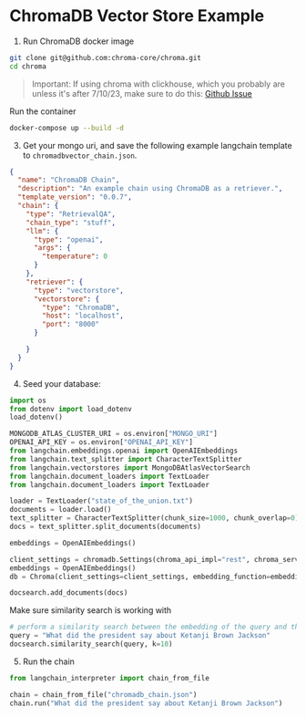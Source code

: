 # ChromaDB Vector Store Example

1. Run ChromaDB docker image

```bash
git clone git@github.com:chroma-core/chroma.git
cd chroma
```

> Important: If using chroma with clickhouse, which you probably are unless it's after 7/10/23, make sure to do this: [Github Issue](https://github.com/chroma-core/chroma/issues/687#issuecomment-1620506878)

Run the container

```bash
docker-compose up --build -d
```



3. Get your mongo uri, and save the following example langchain template to `chromadbvector_chain.json`.

```json
{
  "name": "ChromaDB Chain",
  "description": "An example chain using ChromaDB as a retriever.",
  "template_version": "0.0.7",
  "chain": {
    "type": "RetrievalQA",
    "chain_type": "stuff",
    "llm": {
      "type": "openai",
      "args": {
        "temperature": 0
      }
    },
    "retriever": {
      "type": "vectorstore",
      "vectorstore": {
        "type": "ChromaDB",
        "host": "localhost",
        "port": "8000"
      }

    }
  }
}

```

4. Seed your database:

```py
import os
from dotenv import load_dotenv
load_dotenv()

MONGODB_ATLAS_CLUSTER_URI = os.environ["MONGO_URI"]
OPENAI_API_KEY = os.environ["OPENAI_API_KEY"]
from langchain.embeddings.openai import OpenAIEmbeddings
from langchain.text_splitter import CharacterTextSplitter
from langchain.vectorstores import MongoDBAtlasVectorSearch
from langchain.document_loaders import TextLoader
from langchain.document_loaders import TextLoader

loader = TextLoader("state_of_the_union.txt")
documents = loader.load()
text_splitter = CharacterTextSplitter(chunk_size=1000, chunk_overlap=0)
docs = text_splitter.split_documents(documents)

embeddings = OpenAIEmbeddings()

client_settings = chromadb.Settings(chroma_api_impl="rest", chroma_server_host="localhost", chroma_server_http_port="8000")
embeddings = OpenAIEmbeddings()
db = Chroma(client_settings=client_settings, embedding_function=embeddings)

docsearch.add_documents(docs)

```

Make sure similarity search is working with

```py
# perform a similarity search between the embedding of the query and the embeddings of the documents
query = "What did the president say about Ketanji Brown Jackson"
docsearch.similarity_search(query, k=10)
```

5. Run the chain

```py
from langchain_interpreter import chain_from_file

chain = chain_from_file("chromadb_chain.json")
chain.run("What did the president say about Ketanji Brown Jackson")
```
